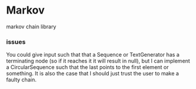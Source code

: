 # Markov
markov chain library

### issues
You could give input such that that a Sequence or TextGenerator has a terminating node (so if it reaches it it will result in null), but I can implement a CircularSequence such that the last points to the first element or something. It is also the case that I should just trust the user to make a faulty chain.
